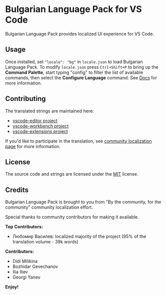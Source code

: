 #  Bulgarian Language Pack for VS Code

Bulgarian Language Pack provides localized UI experience for VS Code.

## Usage

Once installed, set `"locale": "bg"` in `locale.json` to load Bulgarian Language Pack. To modify `locale.json` press `Ctrl+Shift+P` to bring up the **Command Palette**, start typing "config" to filter the list of available commands, then select the **Configure Language** command. See [Docs](https://go.microsoft.com/fwlink/?LinkId=761051) for more information.

## Contributing

The translated strings are maintained here:

* [vscode-editor project](https://www.transifex.com/microsoft-oss/vscode-editor/language/tr/)
* [vscode-workbench project](https://www.transifex.com/microsoft-oss/vscode-workbench/language/tr/)
* [vscode-extensions project](https://www.transifex.com/microsoft-oss/vscode-extensions/language/tr/)

If you'd like to participate in the translation, see [community localization page](https://aka.ms/vscodeloc) for more information.

## License

The source code and strings are licensed under the [MIT](https://github.com/Microsoft/vscode-loc/blob/master/LICENSE.md) license.

## Credits

Bulgarian Language Pack is brought to you from "By the community, for the community" community localization effort.

Special thanks to community contributors for making it available.

**Top Contributors:**

* Любомир Василев: localized majority of the project (95% of the translation volume - 39k words)

**Contributors:**

* Didi Milikina
* Bozhidar Gevechanov
* Ilia Iliev
* Georgi Yanev

**Enjoy!**